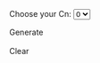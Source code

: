 <script src="https://cdnjs.cloudflare.com/ajax/libs/d3/3.5.6/d3.js"></script>
<script>
    function makeGraphNodesCycle(size) {
        var resultJson = {
            nodes: [],
            links: []
        };

        var n, i, j, x, y;
        var matrix = [];

        for (n = 0; n < size; n++) {
            resultJson.nodes.push({
                name: n + 1,
                group: n
            });

            matrix.push([]);
            for (x = 0; x < size; x++) {
                matrix[n].push(0);
            }
        }

        matrix[0][1] = 1;
        matrix[0][size - 1] = 1;
        matrix[size - 1][0] = 1;
        matrix[size - 1][size - 2] = 1;

        for (y = 1; y < size - 1; y++) {
            matrix[y - 1][y + 1] = 1;
        }

        for (i = 0; i < matrix.length; i++) {
            for (j = 0; j < matrix.length; j++) {
                if (matrix[i][j] === 1) {
                    resultJson.links.push({
                        source: i,
                        target: j,
                        value: 3
                    })
                }
            }
        }
        return resultJson;
    }

    function getDropDownList(optionList) {
        var combo = $("<select class='subcycles'></select>");

        $.each(optionList, function(i, el) {
            combo.append("<option>" + el + "</option>");
        });

        $("#form #cycles").append(combo);
    }

    /** 
     * Cn is an array of K-graphs [2,2,2] = k2,k2,k2
     * The cycle size is the number of elements in Cn
     *
     * Note: comments referencing "original cycle" mean the 
     * non-converted cycle of size N "old" vertices.
     * The "transformed" cycle is the cycle that has each
     * "new" vertex transformed to K graphs
     */
    function getMatrix(Cn) {
        var matrix = [];

        // count the number of vertices 
        // (dont' just do cycle size * k size, we might have different k sizes at some point)
        var totalCount = 0;
        for (var i = 0; i < Cn.length; i++)
        for (var j = 0; j < Cn[i]; j++)
        totalCount++;

        // we need to calculate a "new index" for each vertex in the original cycle
        var newIndex = 0;

        // we know there are totalCount number of new vertices
        for (var i = 0; i < totalCount; i++) {

            // Cn[i] is the K graph size at this "old" vertex
            for (var j = 0; j < Cn[i]; j++) {

                // initialize the matrix row
                matrix[newIndex] = [];

                // initialize all adjacencies to 0
                for (var k = 0; k < totalCount; k++)
                matrix[newIndex][k] = 0;

                // calculate the shift from [newIndex][0] for this grouping of adjacencies
                var shift = (i - 1) * Cn[(i - 1 + Cn.length) % Cn.length];
                shift = (shift + totalCount) % totalCount;

                // put the shifted group into the matrix
                for (var k = shift; k < shift + 3 * Cn[i]; k++) {
                    var subidx = k % totalCount;
                    if (subidx != newIndex) {
                        matrix[newIndex][subidx] = 1;
                    }
                }

                // increment the next new index
                newIndex++;
            }
        }
        return matrix;
    }



    function clear() {

        d3.select("svg").remove();

    }

    function makeGraphNodes(matrix, matrixInput) {
        var resultJson = {
            nodes: [],
            links: []
        };
        var n, i, j, name, y, counter = 0,
            linkValue;

        for (n = 0; n < matrixInput.length; n++) {
            for (y = 0; y < matrixInput[n]; y++) {
                counter++;
                resultJson.nodes.push({
                    id: counter - 1,
                    name: counter,
                    group: n + 1
                });
            }
        }

        for (i = 0; i < matrix.length; i++) {
            for (j = 0; j < matrix.length; j++) {
                if (matrix[i][j] === 1) {
                    if (resultJson.nodes[i].group === resultJson.nodes[j].group) {
                        linkValue = 20;
                    } else linkValue = 4;

                    resultJson.links.push({
                        source: i,
                        target: j,
                        value: linkValue
                    })

                }
            }
        }

        return resultJson;
        //{
        //"nodes":[
        //{"name":"node0","group":1},
        //"links":[
        //{"source":"node0","target":"node1","value":3}
        //] };  
    }
</script>
<script src="https://ajax.googleapis.com/ajax/libs/jquery/2.1.3/jquery.min.js"></script>
<form id="form">Choose your Cn:
    <select id='cycleSize'>
        <option value="0">0</option>
        <option value="3">3</option>
        <option value="4">4</option>
        <option value="5">5</option>
        <option value="6">6</option>
        <option value="7">7</option>
    </select>
    <div id="cycles"></div>
</form>
<div id="generate">Generate</div>
</br>
<div style="width: 960px; height: 500px;" id="graph">
    <div>
        <div id="clear">Clear</div>
<script>
$('#cycleSize').change(function () {
    var size = parseInt($("#cycleSize").val());
    $(".subcycles").remove();

    $("#form #cycles").html("<p class='subcycles'>Select options: </p>");
    for (var i = 0; i < size; i++) {
        getDropDownList([2, 3, 4, 5]);
    }
    $("#form #cycles").append('<input id="bundle" class="subcycles" type="checkbox">Bundle<br>');
});

$("#generate").click(function () {
    clear();

    // get all the inputs into an array.
    var $inputs = $('#form :input');

    var matrixInput = [];
    $inputs.each(function () {
        matrixInput.push(parseInt($(this).val()));
    });
    var cycleSize = matrixInput.shift();
    var bundleBool = matrixInput.pop();
    bundleBool = $('#bundle').is(':checked');

    (function (cycleSize, bundleBool, matrixInput) {
        var width = 960,
            height = 500;
        var graph = makeGraphNodes(getMatrix(matrixInput), matrixInput);
        var color = d3.scale.category20();

        function myGraph(el) {
            // Add and remove elements on the graph object
            this.addNode = function (node) {
                nodes.push({
                    'id': node.id,
                        'group': node.group
                });
                update();
            }

            this.removeNode = function (id) {
                var i = 0;
                var n = findNode(id);
                while (i < links.length) {
                    if ((links[i]['source'] === n) || (links[i]['target'] == n)) links.splice(i, 1);
                    else i++;
                }
                var index = findNodeIndex(id);
                if (index !== undefined) {
                    nodes.splice(index, 1);
                    update();
                }
            }

            this.addLink = function (link) {
                var sourceNode = findNode(link.source);
                var targetNode = findNode(link.target);

                if ((sourceNode !== undefined) && (targetNode !== undefined)) {
                    links.push({
                        "source": sourceNode,
                            "target": targetNode,
                            "value": link.value
                    });
                    update();
                }
            }


            var findNode = function (id) {
                for (var i = 0; i < nodes.length; i++) {
                    if (nodes[i].id === id) return nodes[i]
                };
            }

            var findNodeIndex = function (id) {
                for (var i = 0; i < nodes.length; i++) {
                    if (nodes[i].id === id) return i
                };
            }

            // set up the D3 visualisation in the specified element
            var w = $("#graph").innerWidth(),
                h = $("#graph").innerHeight();

            var vis = this.vis = d3.select(el).append("svg:svg")
                .attr("width", w)
                .attr("height", h);

            var force = d3.layout.force()
                .gravity(.05)
                .linkDistance(function (d) {
                if (bundleBool) return width / d.value;
                else return width / 4;
            })
                .charge(-400)
                .size([w, h]);

            var nodes = force.nodes(),
                links = force.links();

            var update = function () {

                var link = vis.selectAll("line.link")
                    .data(links, function (d) {
                    return d.source.id + "-" + d.target.id;
                });

                link.enter().insert("line")
                    .attr("class", "link")
                    .style("stroke-width", function (d) {
                    return Math.sqrt(d.value);
                });

                link.exit().remove();

                var node = vis.selectAll("g.node")
                    .data(nodes, function (d) {
                    return d.id;
                });

                var nodeEnter = node.enter().append("g")
                    .attr("class", "node")
                    .call(force.drag);

                nodeEnter.append("text")
                    .attr("class", "nodetext")
                    .attr("dx", 12)
                    .attr("dy", ".35em")
                    .text(function (d) {
                    return d.id
                });

                nodeEnter.append("circle")
                    .attr("class", "node")
                    .attr("r", 12)
                    .style("fill", function (d) {
                    return color(d.group);
                })
                    .call(force.drag);

                node.exit().remove();

                force.on("tick", function () {
                    link.attr("x1", function (d) {
                        return d.source.x;
                    })
                        .attr("y1", function (d) {
                        return d.source.y;
                    })
                        .attr("x2", function (d) {
                        return d.target.x;
                    })
                        .attr("y2", function (d) {
                        return d.target.y;
                    });

                    node.attr("transform", function (d) {
                        return "translate(" + d.x + "," + d.y + ")";
                    });
                });

                // Restart the force layout.
                force.start();
            }

            // Make it all go
            update();
        }
        var includedNodes = new Array();
        mygraph = new myGraph("#graph");
        setTimeout(function () {

            var i, j, y, n, counter = -1;
            for (i = 0; i < cycleSize; i++) {
                for (j = 0; j < matrixInput[i]; j++) {
                    counter++;
                }

                mygraph.addNode(graph.nodes[counter]);
                includedNodes.push(counter);
            }
            for (y = 0; y < graph.links.length; y++) {
                if (includedNodes.indexOf(graph.links[y].source) >= 0 && includedNodes.indexOf(graph.links[y].target) >= 0) {
                    mygraph.addLink(graph.links[y]);
                }
            }
        }, 0);

        setTimeout(function () {
            var i, j, y, n, counter = 0,
                x, newNodes = [];
            for (i = 0; i < cycleSize; i++) {
                for (j = 0; j < matrixInput[i]; j++) {
                    counter++;
                }
            }

            for (x = 0; x < counter; x++) {
                if (includedNodes.indexOf(x) === -1) {
                    mygraph.addNode(graph.nodes[x]);
                    newNodes.push(x);
                }
            }

            for (y = 0; y < graph.links.length; y++) {
                if (newNodes.indexOf(graph.links[y].source) >= 0) {
                    mygraph.addLink(graph.links[y]);
                }
            }
        }, 3000);

        setTimeout(function () {
            function splitMatrix(matrix, ksize) {
                var splits = [];
                for (var i = 1; i <= ksize; i += 2) {

                    // create a new copy of matrix as new split
                    var split = [];
                    for (var j = 0; j < matrix.length; j++) {
                        split[j] = [];
                        for (var k = 0; k < matrix[j].length; k++) {
                            split[j][k] = matrix[j][k];
                        }
                    }

                    // zero out the cross diagonal at this i size
                    for (var x = 0; x < matrix.length; x++) {
                        split[x][(x + i) % split[x].length] = 0;
                        split[x][((x - i) + split[x].length) % split[x].length] = 0;
                    }

                    // track split
                    splits.push(split);
                }
                return splits;
            }

            var i, j, counter = 0,
                x, y, z, o;
            for (i = 0; i < cycleSize; i++) {
                for (j = 0; j < matrixInput[i]; j++) {
                    counter++;
                }
            }

            for (x = 0; x < counter; x++) {
                mygraph.removeNode(x);
            }

            var splitMatrices = splitMatrix(getMatrix(matrixInput), matrixInput[0] + matrixInput[1]);

            var graph = makeGraphNodes(splitMatrices[0], matrixInput);
            var addedGraphs = [];

            for (o = 0; o < splitMatrices.length; o++) {
                var div = '<div id=graph' + o + '></div>';
                $("body").append(div)

                addedGraphs.push(new myGraph("#graph" + o));
            }


            var m, newGraph;
            for (m = 0; m < addedGraphs.length; m++) {
                newGraph = makeGraphNodes(splitMatrices[m], matrixInput);
                for (y = 0; y < graph.nodes.length; y++) {
                    addedGraphs[m].addNode(newGraph.nodes[y]);
                }
                for (z = 0; z < graph.links.length; z++) {
                    addedGraphs[m].addLink(newGraph.links[z]);
                }

            }

        }, 6000);
    }(cycleSize, bundleBool, matrixInput))
});
</script>

